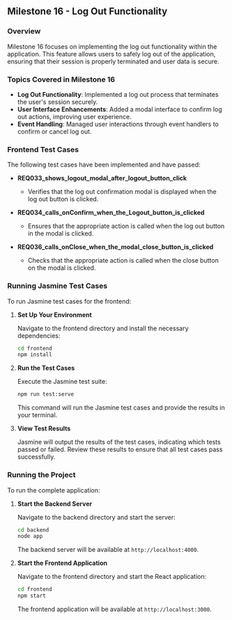 
## **Milestone 16 - Log Out Functionality**

### **Overview**

Milestone 16 focuses on implementing the log out functionality within the application. This feature allows users to safely log out of the application, ensuring that their session is properly terminated and user data is secure.

### **Topics Covered in Milestone 16**

- **Log Out Functionality**: Implemented a log out process that terminates the user's session securely.
- **User Interface Enhancements**: Added a modal interface to confirm log out actions, improving user experience.
- **Event Handling**: Managed user interactions through event handlers to confirm or cancel log out.

### **Frontend Test Cases**

The following test cases have been implemented and have passed:

- **REQ033_shows_logout_modal_after_logout_button_click**
  - Verifies that the log out confirmation modal is displayed when the log out button is clicked.

- **REQ034_calls_onConfirm_when_the_Logout_button_is_clicked**
  - Ensures that the appropriate action is called when the log out button in the modal is clicked.

- **REQ036_calls_onClose_when_the_modal_close_button_is_clicked**
  - Checks that the appropriate action is called when the close button on the modal is clicked.

### **Running Jasmine Test Cases**

To run Jasmine test cases for the frontend:

1. **Set Up Your Environment**

   Navigate to the frontend directory and install the necessary dependencies:
   ```bash
   cd frontend
   npm install
   ```

2. **Run the Test Cases**

   Execute the Jasmine test suite:
   ```bash
   npm run test:serve
   ```

   This command will run the Jasmine test cases and provide the results in your terminal.

3. **View Test Results**

   Jasmine will output the results of the test cases, indicating which tests passed or failed. Review these results to ensure that all test cases pass successfully.

### **Running the Project**

To run the complete application:

1. **Start the Backend Server**

   Navigate to the backend directory and start the server:
   ```bash
   cd backend
   node app
   ```

   The backend server will be available at `http://localhost:4000`.

2. **Start the Frontend Application**

   Navigate to the frontend directory and start the React application:
   ```bash
   cd frontend
   npm start
   ```

   The frontend application will be available at `http://localhost:3000`.

